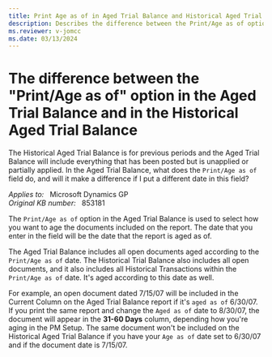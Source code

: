 ```yaml
---
title: Print Age as of in Aged Trial Balance and Historical Aged Trial Balance
description: Describes the difference between the Print/Age as of option in the Aged Trial Balance and in the Historical Aged Trial Balance.
ms.reviewer: v-jomcc
ms.date: 03/13/2024
---
```

# The difference between the "Print/Age as of" option in the Aged Trial Balance and in the Historical Aged Trial Balance

The Historical Aged Trial Balance is for previous periods and the Aged Trial Balance will include everything that has been posted but is unapplied or partially applied. In the Aged Trial Balance, what does the `Print/Age as of` field do, and will it make a difference if I put a different date in this field?

_Applies to:_ &nbsp; Microsoft Dynamics GP  
_Original KB number:_ &nbsp; 853181

The `Print/Age as of` option in the Aged Trial Balance is used to select how you want to age the documents included on the report. The date that you enter in the field will be the date that the report is aged as of.

The Aged Trial Balance includes all open documents aged according to the `Print/Age as of` date. The Historical Trial Balance also includes all open documents, and it also includes all Historical Transactions within the `Print/Age as of` date. It's aged according to this date as well.

For example, an open document dated 7/15/07 will be included in the Current Column on the Aged Trial Balance report if it's `aged as of` 6/30/07. If you print the same report and change the `Aged as of` date to 8/30/07, the document will appear in the **31-60 Days** column, depending how you're aging in the PM Setup. The same document won't be included on the Historical Aged Trial Balance if you have your `Age as of` date set to 6/30/07 and if the document date is 7/15/07.

